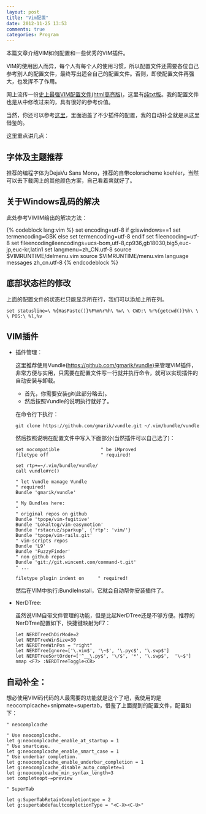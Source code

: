 ```yaml
---
layout: post
title: "Vim配置"
date: 2012-11-25 13:53 
comments: true
categories: Program
---
```


本篇文章介绍VIM如何配置和一些优秀的VIM插件。

VIM的使用因人而异，每个人有每个人的使用习惯，所以配置文件还需要各位自己参考别人的配置文件，最终写出适合自己的配置文件。否则，即使配置文件再强大，也发挥不了作用。

网上流传一份[史上最强VIM配置文件(html高亮版)](http://www.amix.dk/vim/vimrc.html)，这里有[纯txt版](http://www.amix.dk/vim/vimrc.txt)。我的配置文件也是从中修改过来的，具有很好的参考价值。

当然，你还可以参考[这里](https://github.com/humiaozuzu/dot-vimrc)，里面涵盖了不少插件的配置，我的自动补全就是从这里借鉴的。

<!-- more -->

这里重点讲几点：

##  字体及主题推荐

推荐的编程字体为DejaVu Sans Mono，推荐的自带colorscheme koehler，当然可以去下载网上的其他颜色方案，自己看着爽就好了。

##  关于Windows乱码的解决

此处参考VIMIM给出的解决方法：

{% codeblock lang:vim %}
set encoding=utf-8
if g:iswindows==1
set termencoding=GBK
else
    set termencoding=utf-8
    endif
    set fileencoding=utf-8
    set fileencodingileencodings=ucs-bom,utf-8,cp936,gb18030,big5,euc-jp,euc-kr,latin1
    set langmenu=zh_CN.utf-8
    source $VIMRUNTIME/delmenu.vim
    source $VIMRUNTIME/menu.vim
    language messages zh_cn.utf-8
{% endcodeblock %}

##  底部状态栏的修改

上面的配置文件的状态栏只能显示所在行，我们可以添加上所在列。

    set statusline=\ %{HasPaste()}%F%m%r%h\ %w\ \ CWD:\ %r%{getcwd()}%h\ \ \ POS:\ %l,%v

##  VIM插件</strong>

*   插件管理：

    这里推荐使用Vundle(https://github.com/gmarik/vundle)来管理VIM插件，非常方便与实用，只需要在配置文件写一行就并执行命令，就可以实现插件的自动安装与卸载。

    - 首先，你需要安装git(此部分略去)。
    - 然后按照Vundle的说明执行就好了。
    
    在命令行下执行：
    
        git clone https://github.com/gmarik/vundle.git ~/.vim/bundle/vundle
    
    然后按照说明在配置文件中写入下面部分(当然插件可以自己选了)：
    
        set nocompatible               " be iMproved
        filetype off                   " required!
    
        set rtp+=~/.vim/bundle/vundle/
        call vundle#rc()
    
        " let Vundle manage Vundle
        " required! 
        Bundle 'gmarik/vundle'
    
        " My Bundles here:
        "
        " original repos on github
        Bundle 'tpope/vim-fugitive'
        Bundle 'Lokaltog/vim-easymotion'
        Bundle 'rstacruz/sparkup', {'rtp': 'vim/'}
        Bundle 'tpope/vim-rails.git'
        " vim-scripts repos
        Bundle 'L9'
        Bundle 'FuzzyFinder'
        " non github repos
        Bundle 'git://git.wincent.com/command-t.git'
        " ...
    
        filetype plugin indent on     " required!
    
    然后在VIM中执行:BundleInstall，它就会自动帮你安装插件了。</li>

*   NerDTree:

    虽然说VIM自带文件管理的功能，但是比起NerDTree还是不够方便。推荐的NerDTree配置如下，快捷键映射为F7：

        let NERDTreeChDirMode=2
        let NERDTreeWinSize=30
        let NERDTreeWinPos = "right"
        let NERDTreeIgnore=['\.vim$', '\~$', '\.pyc$', '\.swp$']
        let NERDTreeSortOrder=['^__\.py$', '\/$', '*', '\.swp$',  '\~$']
        nmap <F7> :NERDTreeToggle<CR>

##  自动补全：

想必使用VIM码代码的人最需要的功能就是这个了吧，我使用的是neocomplcache+snipmate+supertab，借鉴了上面提到的配置文件，配置如下：

    " neocomplcache

    " Use neocomplcache.
    let g:neocomplcache_enable_at_startup = 1
    " Use smartcase.
    let g:neocomplcache_enable_smart_case = 1
    " Use underbar completion.
    let g:neocomplcache_enable_underbar_completion = 1
    let g:neocomplcache_disable_auto_complete=1
    let g:neocomplcache_min_syntax_length=3
    set completeopt-=preview

    " SuperTab

    let g:SuperTabRetainCompletiontype = 2
    let g:supertabdefaultcompletionType = "<C-X><C-U>"
